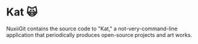 # Kat 🙀

NuxiiGit contains the source code to "Kat," a not-very-command-line application that periodically produces open-source projects and art works.
